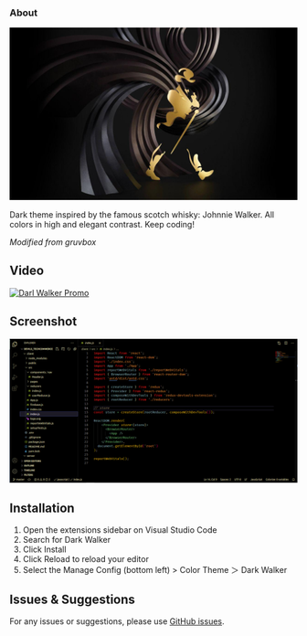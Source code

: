 ### About

![Logo](https://github.com/Miltonr87/Dark-Walker-Theme/blob/master/JWlogo.jpg)

Dark theme inspired by the famous scotch whisky: Johnnie Walker. All colors in high and elegant contrast. Keep coding!

*Modified from gruvbox*

## Video

[![Darl Walker Promo](https://res.cloudinary.com/marcomontalbano/image/upload/v1632683557/video_to_markdown/images/youtube--8owVFEW9_ls-c05b58ac6eb4c4700831b2b3070cd403.jpg)](https://www.youtube.com/watch?v=8owVFEW9_ls "Darl Walker Promo")

## Screenshot

![Screen Shot](https://github.com/Miltonr87/Dark-Walker-Theme/blob/master/screenshot.png)

## Installation

1. Open the extensions sidebar on Visual Studio Code
1. Search for Dark Walker
1. Click Install
1. Click Reload to reload your editor
1. Select the Manage Config (bottom left) > Color Theme ＞ Dark Walker

## Issues & Suggestions

For any issues or suggestions, please use [GitHub issues](https://github.com/Miltonr87/Dark-Walker-Theme/issues).

